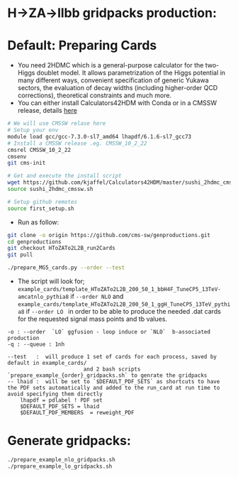 # H->ZA->llbb gridpacks production:
   # Default: Preparing Cards 
- You need 2HDMC which is a general-purpose calculator for the two-Higgs doublet model. It allows parametrization of the Higgs potential in many different ways, convenient specification of generic Yukawa sectors, the evaluation of decay widths (including higher-order QCD corrections), theoretical constraints and much more.
- You can either install Calculators42HDM with Conda or in a CMSSW release, details [here](https://github.com/kjaffel/Calculators42HDM#install-with-conda-from-pdavid)
```bash
# We will use CMSSW relase here
# Setup your env
module load gcc/gcc-7.3.0-sl7_amd64 lhapdf/6.1.6-sl7_gcc73
# Install a CMSSW release .eg. CMSSW_10_2_22
cmsrel CMSSW_10_2_22
cmsenv
git cms-init

# Get and execute the install script
wget https://github.com/kjaffel/Calculators42HDM/master/sushi_2hdmc_cmssw.sh
source sushi_2hdmc_cmssw.sh

# Setup github remotes
source first_setup.sh
```
- Run as follow:
```bash
git clone -o origin https://github.com/cms-sw/genproductions.git
cd genproductions
git checkout HToZATo2L2B_run2Cards
git pull

./prepare_MG5_cards.py --order --test

```
- The script will look for;
`example_cards/template_HToZATo2L2B_200_50_1_bbH4F_TuneCP5_13TeV-amcatnlo_pythia8` if `--order NLO` and `example_cards/template_HToZATo2L2B_200_50_1_ggH_TuneCP5_13TeV_pythia8` if `--order LO ` in order to be able to produce the needed .dat cards for the requested signal mass points and tb values.
```
-o : --order  `LO` ggfusion - loop induce or `NLO`  b-associated production
-q : --queue : 1nh

--test   :  will produce 1 set of cards for each process, saved by default in example_cards/ 
                        and 2 bash scripts `prepare_example_{order}_gridpacks.sh` to genrate the gridpacks
-- lhaid :  will be set to `$DEFAULT_PDF_SETS` as shortcuts to have the PDF sets automatically and added to the run_card at run time to avoid specifying them directly
    lhapdf = pdlabel ! PDF set
    $DEFAULT_PDF_SETS = lhaid
    $DEFAULT_PDF_MEMBERS  = reweight_PDF
```
   # Generate gridpacks:
```bash
./prepare_example_nlo_gridpacks.sh
./prepare_example_lo_gridpacks.sh
```
